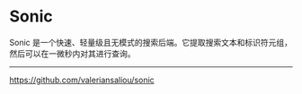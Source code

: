 # Sonic

Sonic 是一个快速、轻量级且无模式的搜索后端。它提取搜索文本和标识符元组，然后可以在一微秒内对其进行查询。

---
https://github.com/valeriansaliou/sonic
